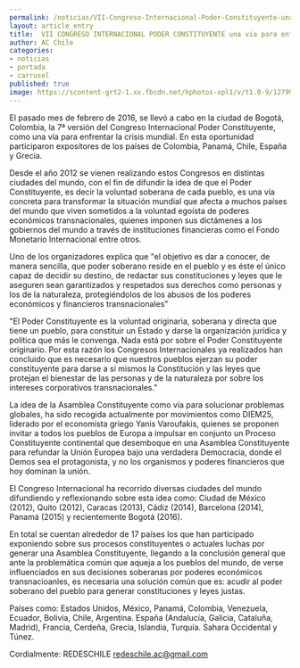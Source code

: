 ```yaml
---
permalink: /noticias/VII-Congreso-Internacional-Poder-Constituyente-una-via-para-enfrentar-la-crisis-mundial.html
layout: article_entry
title:  VII CONGRESO INTERNACIONAL PODER CONSTITUYENTE una via para enfrentar la crisis mundial.
author: AC Chile
categories: 
- noticias
- portada
- carrusel
published: true
image: https://scontent-grt2-1.xx.fbcdn.net/hphotos-xpl1/v/t1.0-9/12799146_10153872997301397_4115073979593990099_n.jpg?oh=03e6762bea42dad4ffa7a9d5ec7e06aa&oe=574AF085
---
```


El pasado mes de febrero de 2016, se llevó a cabo en la ciudad de Bogotá, Colombia, la 7ª versión del Congreso Internacional Poder Constituyente, como una vía para enfrentar la crisis mundial.
En esta oportunidad participaron expositores de los países de Colombia, Panamá, Chile, España y Grecia.

Desde el año 2012 se vienen realizando estos Congresos en distintas ciudades del mundo, con el fin de difundir la idea de que el Poder Constituyente, es decir la voluntad soberana de cada pueblo, es una vía concreta para transformar la situación mundial que afecta a muchos países del mundo que viven sometidos a la voluntad egoísta de poderes económicos transnacionales, quienes imponen sus dictámenes a los gobiernos del mundo a través de instituciones financieras como el Fondo Monetario Internacional entre otros.

Uno de los organizadores explica que "el objetivo es dar a conocer, de manera sencilla, que poder soberano reside en el pueblo y es éste el único capaz de decidir su destino, de redactar sus constituciones y leyes que le aseguren sean garantizados y respetados sus derechos como personas y los de la naturaleza, protegiéndolos de los abusos de los poderes económicos y financieros transnacionales"

"El Poder Constituyente es la voluntad originaria, soberana y directa que tiene un pueblo, para constituir un Estado y darse la organización jurídica y política que más le convenga. Nada está por sobre el Poder Constituyente originario. Por esta razón los Congresos Internacionales ya realizados han concluido que es necesario que nuestros pueblos ejerzan su poder constituyente para darse a sí mismos la Constitución y las leyes que protejan el bienestar de las personas y de la naturaleza por sobre los intereses corporativos transnacionales."

La idea de la Asamblea Constituyente como vía para solucionar problemas globales, ha sido recogida actualmente por movimientos como DIEM25, liderado por el economista griego Yanis Varoufakis, quienes se proponen invitar a todos los pueblos de Europa a impulsar en conjunto un Proceso Constituyente continental que desemboque en una Asamblea Constituyente para refundar la Unión Europea bajo una verdadera Democracia, donde el Demos sea el protagonista, y no los organismos y poderes financieros que hoy dominan la unión.

El Congreso Internacional ha recorrido diversas ciudades del mundo difundiendo y reflexionando sobre esta idea como: Ciudad de México (2012), Quito (2012), Caracas (2013), Cádiz (2014), Barcelona (2014), Panamá (2015) y recientemente Bogotá (2016). 

En total se cuentan alrededor de 17 países los que han participado exponiendo sobre sus procesos constituyentes o actuales luchas por generar una Asamblea Constituyente, llegando a la conclusión general que ante la problemática común que aqueja a los pueblos del mundo, de verse influenciados en sus decisiones soberanas por poderes económicos transnacioanles, es necesaria una solución común que es: acudir al poder soberano del pueblo para generar constituciones y leyes justas. 

Países como: 
Estados Unidos, México, Panamá, Colombia, Venezuela, Ecuador, Bolivia, Chile, Argentina.
España (Andalucía, Galicia, Cataluña, Madrid), Francia, Cerdeña, Grecia, Islandia, Turquía.
Sahara Occidental y Túnez.

Cordialmente:
REDESCHILE
redeschile.ac@gmail.com
